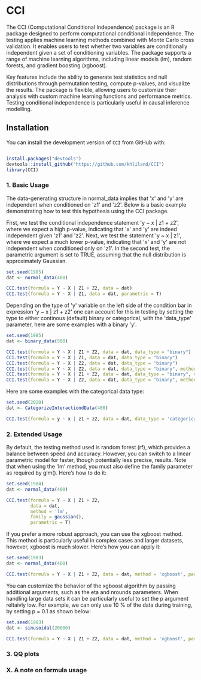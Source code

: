 # CCI
The CCI (Computational Conditional Independence) package is an R package designed to perform computational conditional independence. The testing applies machine learning methods combined with Monte Carlo cross validation. It enables users to test whether two variables are conditionally independent given a set of conditioning variables. The package supports a range of machine learning algorithms, including linear models (lm), random forests, and gradient boosting (xgboost). 

Key features include the ability to generate test statistics and null distributions through permutation testing, compute p-values, and visualize the results. The package is flexible, allowing users to customize their analysis with custom machine learning functions and performance metrics. Testing conditional independence is particularly useful in causal inference modelling. 

## Installation

You can install the development version of `CCI` from GitHub with:

```r

install.packages("devtools") 
devtools::install_github("https://github.com/khliland/CCI")
library(CCI)
```

### 1. Basic Usage

The data-generating structure in normal_data implies that 'x' and 'y' are independent when conditioned on 'z1' and 'z2'. Below is a basic example demonstrating how to test this hypothesis using the CCI package.

First, we test the conditional independence statement 'y ~ x | z1 + z2', where we expect a high p-value, indicating that 'x' and 'y' are indeed independent given 'z1' and 'z2'. Next, we test the statement 'y ~ x | z1', where we expect a much lower p-value, indicating that 'x' and 'y' are not independent when conditioned only on 'z1'. In the second test, the parametric argument is set to TRUE, assuming that the null distribution is approximately Gaussian. 
```r
set.seed(1985)
dat <- normal_data(400)

CCI.test(formula = Y ~ X | Z1 + Z2, data = dat)
CCI.test(formula = Y ~ X | Z1, data = dat, parametric = T)
```


Depending on the type of 'y' variable on the left side of the condition bar in expression 'y ~ x | z1 + z2' one can account for this in testing by setting the type to either continous (default) binary or categorical, with the 'data_type' parameter, here are some examples with a binary 'y'.

```r
set.seed(1985)
dat <- binary_data(500)

CCI.test(formula = Y ~ X | Z1 + Z2, data = dat, data_type = "binary")
CCI.test(formula = Y ~ X | Z1, data = dat, data_type = "binary")
CCI.test(formula = Y ~ X | Z2, data = dat, data_type = "binary")
CCI.test(formula = Y ~ X | Z2, data = dat, data_type = "binary", method = "xgboost")
CCI.test(formula = Y ~ X | Z1 + Z2, data = dat, data_type = "binary", method = "lm", family = binomial(link = "logit"))
CCI.test(formula = Y ~ X | Z2, data = dat, data_type = "binary", method = "lm", family = binomial(link = "logit"))

```
Here are some examples with the categorical data type:
```r
set.seed(2020)
dat <- CategorizeInteractiondData(400)

CCI.test(formula = y ~ x | z1 + z2, data = dat, data_type = 'categorical', parametric = T)
```

### 2. Extended Usage

By default, the testing method used is random forest (rf), which provides a balance between speed and accuracy. However, you can switch to a linear parametric model for faster, though potentially less precise, results. Note that when using the 'lm' method, you must also define the family parameter as required by glm(). Here’s how to do it:

```r
set.seed(1984)
dat <- normal_data(400)

CCI.test(formula = Y ~ X | Z1 + Z2,
         data = dat,
         method = 'lm',
         family = gaussian(),
         parametric = T)
```
If you prefer a more robust approach, you can use the xgboost method. This method is particularly useful in complex cases and larger datasets, however, xgboost is much slower. Here’s how you can apply it:

```r
set.seed(1983)
dat <- normal_data(400)

CCI.test(formula = Y ~ X | Z1 + Z2, data = dat, method = 'xgboost', parametric = T)
```
You can customize the behavior of the xgboost algorithm by passing additional arguments, such as the eta and nrounds parameters. When handling large data sets it can be particularly useful to set the p argument reltaivly low. For example, we can only use 10 % of the data during training, by setting p = 0.1 as shown below:
```r
set.seed(1983)
dat <- sinusoidal(20000)

CCI.test(formula = Y ~ X | Z1 + Z2, data = dat, method = 'xgboost', parametric = T, p = 0.1)
```
### 3. QQ plots

### X. A note on formula usage










